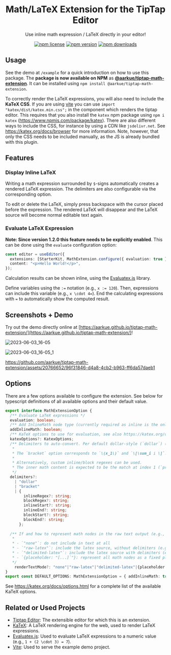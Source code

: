 <div align="center">
<h1>Math/LaTeX Extension for the TipTap Editor</h1>
  <p>Use inline math expression / LaTeX directly in your editor!</p>
  <p>
    
[![npm license](https://img.shields.io/npm/l/%40aarkue%2Ftiptap-math-extension)](https://www.npmjs.com/package/@aarkue/tiptap-math-extension)
[![npm version](https://img.shields.io/npm/v/%40aarkue%2Ftiptap-math-extension)](https://www.npmjs.com/package/@aarkue/tiptap-math-extension)
[![npm downloads](https://img.shields.io/npm/dy/%40aarkue%2Ftiptap-math-extension)](https://www.npmjs.com/package/@aarkue/tiptap-math-extension)

  </p>
</div>


## Usage

See the demo at `/example` for a quick introduction on how to use this package.
The **package is now available on NPM** as [**@aarkue/tiptap-math-extension**](https://www.npmjs.com/package/@aarkue/tiptap-math-extension).
It can be installed using `npm install @aarkue/tiptap-math-extension`.

To correctly render the LaTeX expressions, you will also need to include the **KaTeX CSS**.
If you are using [vite](https://vitejs.dev/) you can use `import "katex/dist/katex.min.css";` in the component which renders the tiptap editor.
This requires that you also install the `katex` npm package using `npm i katex` (https://www.npmjs.com/package/katex).
There are also different ways to include the CSS, for instance by using a CDN like `jsdelivr.net`. See https://katex.org/docs/browser for more information. Note, however, that only the CSS needs to be included manually, as the JS is already bundled with this plugin.

## Features

### Display Inline LaTeX

Writing a math expression surrounded by `$`-signs automatically creates a rendered LaTeX expression.
The delimiters are also configurable via the corresponding option.

To edit or delete the LaTeX, simply press backspace with the cursor placed before the expression.
The rendered LaTeX will disappear and the LaTeX source will become normal editable text again.

### Evaluate LaTeX Expression

**Note: Since version 1.2.0 this feature needs to be explicitly enabled**.
This can be done using the `evaluate` configuration option:

```typescript
const editor = useEditor({
  extensions: [StarterKit, MathExtension.configure({ evaluation: true })],
  content: "<p>Hello World!</p>",
});
```

Calculation results can be shown inline, using the [Evaluatex.js]([https://arthanzel.github.io/evaluatex/) library.

Define variables using the `:=` notation (e.g., `x := 120`).
Then, expressions can include this variable (e.g., `x \cdot 4=`).
End the calculating expressions with `=` to automatically show the computed result.

## Screenshots + Demo

Try out the demo directly online at [https://aarkue.github.io/tiptap-math-extension/](https://aarkue.github.io/tiptap-math-extension/)!

![2023-06-03_16-05](https://github.com/aarkue/tiptap-math-extension/assets/20766652/3f5cc6d5-f0eb-4c2a-9ba7-87367cfdf119)

![2023-06-03_16-05_1](https://github.com/aarkue/tiptap-math-extension/assets/20766652/a722b978-06ef-48c0-8aa0-ba9bedff58a1)

https://github.com/aarkue/tiptap-math-extension/assets/20766652/96f31846-d4a8-4cb2-b963-ff6da57daeb1

## Options

There are a few options available to configure the extension. See below for typescript definitions of all available options and their default value.

```typescript
export interface MathExtensionOption {
  /** Evaluate LaTeX expressions */
  evaluation: boolean;
  /** Add InlineMath node type (currently required as inline is the only supported mode) */
  addInlineMath: boolean;
  /** KaTeX options to use for evaluation, see also https://katex.org/docs/options.html */
  katexOptions?: KatexOptions;
  /** Delimiters to auto-convert. Per default dollar-style (`dollar`) ($x_1$ and $$\sum_i i$$) are used.
   *
   * The `bracket` option corresponds to `\(x_1\)` and `\[\sum_i i \]`.
   *
   * Alternatively, custom inline/block regexes can be used.
   * The inner math content is expected to be the match at index 1 (`props.match[1]`).
   */
  delimiters?:
    | "dollar"
    | "bracket"
    | {
        inlineRegex?: string;
        blockRegex?: string;
        inlineStart?: string;
        inlineEnd?: string;
        blockStart?: string;
        blockEnd?: string;
      };
      
  /** If and how to represent math nodes in the raw text output (e.g., `editor.getText()`)
   * 
   * - `"none"`: do not include in text at all
   * - `"raw-latex"`: include the latex source, without delimiters (e.g., `\frac{1}{n}`)
   * - `"delimited-latex"`: include the latex source with delimiters (e.g., `$\frac{1}{n}$`)
   * - `{placeholder: "[...]`"}: represent all math nodes as a fixed placeholder string (e.g., `[...]`)
   */
    renderTextMode?: "none"|"raw-latex"|"delimited-latex"|{placeholder: string},
}
export const DEFAULT_OPTIONS: MathExtensionOption = { addInlineMath: true, evaluation: false, delimiters: "dollar" };

```

See https://katex.org/docs/options.html for a complete list of the available KaTeX options.

## Related or Used Projects

- [Tiptap Editor](https://github.com/ueberdosis/tiptap): The extensible editor for which this is an extension.
- [KaTeX](https://github.com/KaTeX/KaTeX): A LaTeX rendering engine for the web, used to render LaTeX expressions.
- [Evaluatex.js](https://github.com/arthanzel/evaluatex): Used to evaluate LaTeX expressions to a numeric value (e.g., `1 + (2 \cdot 3) = 7`).
- [Vite](https://github.com/vitejs/vite): Used to serve the example demo project.
